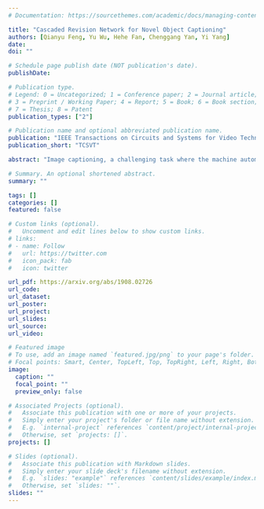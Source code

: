 ```yaml
---
# Documentation: https://sourcethemes.com/academic/docs/managing-content/

title: "Cascaded Revision Network for Novel Object Captioning"
authors: [Qianyu Feng, Yu Wu, Hehe Fan, Chenggang Yan, Yi Yang]
date:
doi: ""

# Schedule page publish date (NOT publication's date).
publishDate:

# Publication type.
# Legend: 0 = Uncategorized; 1 = Conference paper; 2 = Journal article;
# 3 = Preprint / Working Paper; 4 = Report; 5 = Book; 6 = Book section;
# 7 = Thesis; 8 = Patent
publication_types: ["2"]

# Publication name and optional abbreviated publication name.
publication: "IEEE Transactions on Circuits and Systems for Video Technology"
publication_short: "TCSVT"

abstract: "Image captioning, a challenging task where the machine automatically describes an image by sentences, has drawn significant attention in recent years. Despite the remarkable improvements of recent approaches, however, these methods are built upon a large set of training image-sentence pairs. The expensive labor efforts hence limit the captioning model to describe the wider world. In this paper, we present a novel network structure, Cascaded Revision Network, which aims at relieving the problem by equipping the model with out-of-domain knowledge. CRN first tries its best to describe an image using the existing vocabulary from in-domain knowledge. Due to the lack of out-of-domain knowledge, the caption may be inaccurate or include ambiguous words for the image with unknown (novel) objects. We propose to re-edit the primary captioning sentence by a series of cascaded operations. We introduce a perplexity predictor to find out which words are most likely to be inaccurate given the input image. Thereafter, we utilize external knowledge from a pre-trained object detection model and select more accurate words from detection results by the visual matching module. In the last step, we design a semantic matching module to ensure that the novel object is fit in the right position. By this novel cascaded captioning-revising mechanism, CRN can accurately describe images with unseen objects. We validate the proposed method with state-of-the-art performance on the held-out MSCOCO dataset as well as scale to ImageNet, demonstrating the effectiveness of this method."

# Summary. An optional shortened abstract.
summary: ""

tags: []
categories: []
featured: false

# Custom links (optional).
#   Uncomment and edit lines below to show custom links.
# links:
# - name: Follow
#   url: https://twitter.com
#   icon_pack: fab
#   icon: twitter

url_pdf: https://arxiv.org/abs/1908.02726
url_code: 
url_dataset:
url_poster:
url_project:
url_slides:
url_source:	
url_video:

# Featured image
# To use, add an image named `featured.jpg/png` to your page's folder. 
# Focal points: Smart, Center, TopLeft, Top, TopRight, Left, Right, BottomLeft, Bottom, BottomRight.
image:
  caption: ""
  focal_point: ""
  preview_only: false

# Associated Projects (optional).
#   Associate this publication with one or more of your projects.
#   Simply enter your project's folder or file name without extension.
#   E.g. `internal-project` references `content/project/internal-project/index.md`.
#   Otherwise, set `projects: []`.
projects: []

# Slides (optional).
#   Associate this publication with Markdown slides.
#   Simply enter your slide deck's filename without extension.
#   E.g. `slides: "example"` references `content/slides/example/index.md`.
#   Otherwise, set `slides: ""`.
slides: ""
---
```

